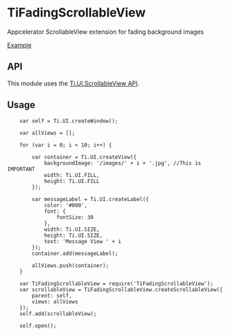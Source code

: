 # TiFadingScrollableView
Appcelerator ScrollableView extension for fading background images

[Example](http://i.imgur.com/G4Tsx20.gifv)

## API

This module uses the [Ti.UI.ScrollableView API](http://docs.appcelerator.com/titanium/3.0/#!/api/Titanium.UI.ScrollableView).

## Usage

```
    var self = Ti.UI.createWindow();
    
    var allViews = [];
    
    for (var i = 0; i < 10; i++) {
    
        var container = Ti.UI.createView({
            backgroundImage: '/images/' + i + '.jpg', //This is IMPORTANT
            width: Ti.UI.FILL,
            height: Ti.UI.FILL
        });
    
        var messageLabel = Ti.UI.createLabel({
            color: '#000',
            font: {
                fontSize: 30
            },
            width: Ti.UI.SIZE,
            height: Ti.UI.SIZE,
            text: 'Message View ' + i
        });
        container.add(messageLabel);
    
        allViews.push(container);
    }
    
    var TiFadingScrollableView = require('TiFadingScrollableView');
    var scrollableView = TiFadingScrollableView.createScrollableView({
        parent: self,
        views: allViews
    });
    self.add(scrollableView);
    
    self.open();
```
        